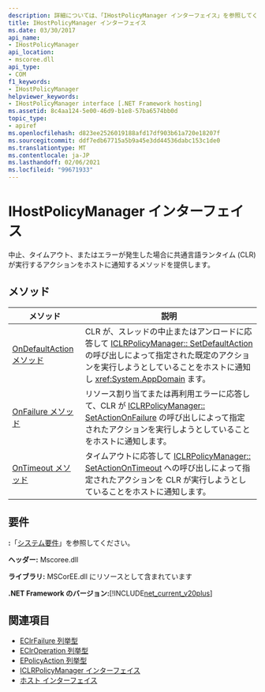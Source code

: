 ```yaml
---
description: 詳細については、「IHostPolicyManager インターフェイス」を参照してください。
title: IHostPolicyManager インターフェイス
ms.date: 03/30/2017
api_name:
- IHostPolicyManager
api_location:
- mscoree.dll
api_type:
- COM
f1_keywords:
- IHostPolicyManager
helpviewer_keywords:
- IHostPolicyManager interface [.NET Framework hosting]
ms.assetid: 8c4aa124-5e00-46d9-b1e8-57ba6574bb0d
topic_type:
- apiref
ms.openlocfilehash: d823ee2526019188afd17df903b61a720e18207f
ms.sourcegitcommit: ddf7edb67715a5b9a45e3dd44536dabc153c1de0
ms.translationtype: MT
ms.contentlocale: ja-JP
ms.lasthandoff: 02/06/2021
ms.locfileid: "99671933"
---
```

# <a name="ihostpolicymanager-interface"></a>IHostPolicyManager インターフェイス

中止、タイムアウト、またはエラーが発生した場合に共通言語ランタイム (CLR) が実行するアクションをホストに通知するメソッドを提供します。  
  
## <a name="methods"></a>メソッド  
  
|メソッド|説明|  
|------------|-----------------|  
|[OnDefaultAction メソッド](ihostpolicymanager-ondefaultaction-method.md)|CLR が、スレッドの中止またはアンロードに応答して [ICLRPolicyManager:: SetDefaultAction](iclrpolicymanager-setdefaultaction-method.md) の呼び出しによって指定された既定のアクションを実行しようとしていることをホストに通知し <xref:System.AppDomain> ます。|  
|[OnFailure メソッド](ihostpolicymanager-onfailure-method.md)|リソース割り当てまたは再利用エラーに応答して、CLR が [ICLRPolicyManager:: SetActionOnFailure](iclrpolicymanager-setactiononfailure-method.md) の呼び出しによって指定されたアクションを実行しようとしていることをホストに通知します。|  
|[OnTimeout メソッド](ihostpolicymanager-ontimeout-method.md)|タイムアウトに応答して [ICLRPolicyManager:: SetActionOnTimeout](iclrpolicymanager-setactionontimeout-method.md) への呼び出しによって指定されたアクションを CLR が実行しようとしていることをホストに通知します。|  
  
## <a name="requirements"></a>要件  

 **:**「[システム要件](../../get-started/system-requirements.md)」を参照してください。  
  
 **ヘッダー:** Mscoree.dll  
  
 **ライブラリ:** MSCorEE.dll にリソースとして含まれています  
  
 **.NET Framework のバージョン:**[!INCLUDE[net_current_v20plus](../../../../includes/net-current-v20plus-md.md)]  
  
## <a name="see-also"></a>関連項目

- [EClrFailure 列挙型](eclrfailure-enumeration.md)
- [EClrOperation 列挙型](eclroperation-enumeration.md)
- [EPolicyAction 列挙型](epolicyaction-enumeration.md)
- [ICLRPolicyManager インターフェイス](iclrpolicymanager-interface.md)
- [ホスト インターフェイス](hosting-interfaces.md)
